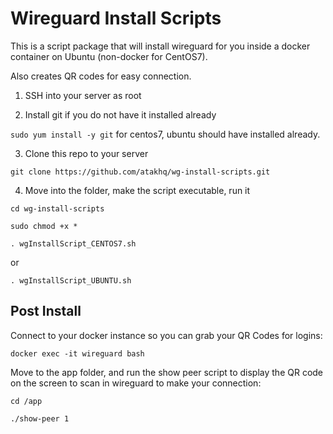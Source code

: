 # Wireguard Install Scripts

This is a script package that will install wireguard for you inside a docker container on Ubuntu (non-docker for CentOS7). 

Also creates QR codes for easy connection.


1. SSH into your server as root

2. Install git if you do not have it installed already

`sudo yum install -y git` for centos7, ubuntu should have installed already.

3. Clone this repo to your server

`git clone https://github.com/atakhq/wg-install-scripts.git`

4. Move into the folder, make the script executable, run it

`cd wg-install-scripts`

`sudo chmod +x *`

`. wgInstallScript_CENTOS7.sh`

or

`. wgInstallScript_UBUNTU.sh`

## Post Install

Connect to your docker instance so you can grab your QR Codes for logins:

`docker exec -it wireguard bash`

Move to the app folder, and run the show peer script to display the QR code on the screen to scan in wireguard to make your connection:

`cd /app`

`./show-peer 1`
